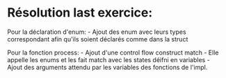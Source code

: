 # Résolution last exercice:

Pour la déclaration d'enum:
    - Ajout des enum avec leurs types correspondant afin qu'ils soient déclarés comme dans la struct

Pour la fonction process:
    - Ajout d'une control flow construct match
    - Elle appelle les enums et les fait match avec les states déifni en variables 
    - Ajout des arguments attendu par les variables des fonctions de l'impl.